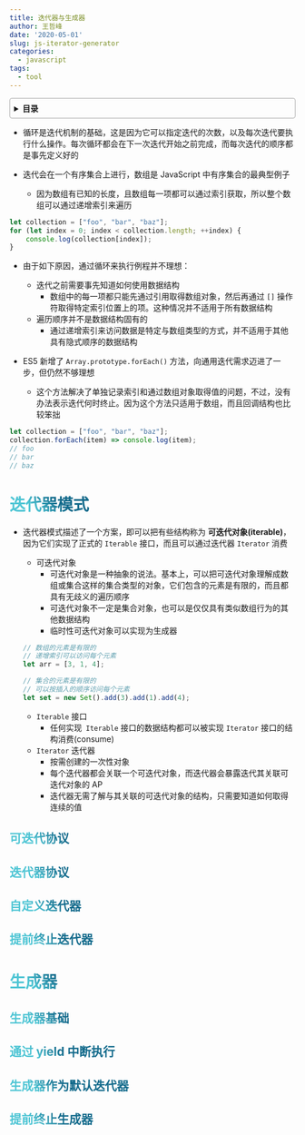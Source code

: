 ```yaml
---
title: 迭代器与生成器
author: 王哲峰
date: '2020-05-01'
slug: js-iterator-generator
categories:
  - javascript
tags:
  - tool
---
```


<style>
h1 {
  background-color: #2B90B6;
  background-image: linear-gradient(45deg, #4EC5D4 10%, #146b8c 20%);
  background-size: 100%;
  -webkit-background-clip: text;
  -moz-background-clip: text;
  -webkit-text-fill-color: transparent;
  -moz-text-fill-color: transparent;
}
h2 {
  background-color: #2B90B6;
  background-image: linear-gradient(45deg, #4EC5D4 10%, #146b8c 20%);
  background-size: 100%;
  -webkit-background-clip: text;
  -moz-background-clip: text;
  -webkit-text-fill-color: transparent;
  -moz-text-fill-color: transparent;
}

details {
    border: 1px solid #aaa;
    border-radius: 4px;
    padding: .5em .5em 0;
}

summary {
    font-weight: bold;
    margin: -.5em -.5em 0;
    padding: .5em;
}

details[open] {
    padding: .5em;
}

details[open] summary {
    border-bottom: 1px solid #aaa;
    margin-bottom: .5em;
}
img {
    pointer-events: none;
}
</style>

<details><summary>目录</summary><p>

- [迭代器模式](#迭代器模式)
	- [可迭代协议](#可迭代协议)
	- [迭代器协议](#迭代器协议)
	- [自定义迭代器](#自定义迭代器)
	- [提前终止迭代器](#提前终止迭代器)
- [生成器](#生成器)
	- [生成器基础](#生成器基础)
	- [通过 yield 中断执行](#通过-yield-中断执行)
	- [生成器作为默认迭代器](#生成器作为默认迭代器)
	- [提前终止生成器](#提前终止生成器)
</p></details><p></p>



- 循环是迭代机制的基础，这是因为它可以指定迭代的次数，以及每次迭代要执行什么操作。每次循环都会在下一次迭代开始之前完成，而每次迭代的顺序都是事先定义好的

- 迭代会在一个有序集合上进行，数组是 JavaScript 中有序集合的最典型例子
	- 因为数组有已知的长度，且数组每一项都可以通过索引获取，所以整个数组可以通过递增索引来遍历
	
```js
let collection = ["foo", "bar", "baz"];
for (let index = 0; index < collection.length; ++index) {
	console.log(collection[index]);
}
```

- 由于如下原因，通过循环来执行例程并不理想：
	- 迭代之前需要事先知道如何使用数据结构
		- 数组中的每一项都只能先通过引用取得数组对象，然后再通过 `[]` 操作符取得特定索引位置上的项。这种情况并不适用于所有数据结构
	- 遍历顺序并不是数据结构固有的
		- 通过递增索引来访问数据是特定与数组类型的方式，并不适用于其他具有隐式顺序的数据结构
	
- ES5 新增了 `Array.prototype.forEach()` 方法，向通用迭代需求迈进了一步，但仍然不够理想
	- 这个方法解决了单独记录索引和通过数组对象取得值的问题，不过，没有办法表示迭代何时终止。因为这个方法只适用于数组，而且回调结构也比较笨拙
	
```js
let collection = ["foo", "bar", "baz"];
collection.forEach(item) => console.log(item);
// foo
// bar
// baz
```

# 迭代器模式

- 迭代器模式描述了一个方案，即可以把有些结构称为 **可迭代对象(iterable)**，因为它们实现了正式的 `Iterable` 接口，而且可以通过迭代器 `Iterator` 消费

	- 可迭代对象
		- 可迭代对象是一种抽象的说法。基本上，可以把可迭代对象理解成数组或集合这样的集合类型的对象，它们包含的元素是有限的，而且都具有无歧义的遍历顺序
		- 可迭代对象不一定是集合对象，也可以是仅仅具有类似数组行为的其他数据结构
		- 临时性可迭代对象可以实现为生成器

	```js
	// 数组的元素是有限的
	// 递增索引可以访问每个元素
	let arr = [3, 1, 4];
	
	// 集合的元素是有限的
	// 可以按插入的顺序访问每个元素
	let set = new Set().add(3).add(1).add(4);
	```

	- `Iterable` 接口
		- 任何实现` Iterable` 接口的数据结构都可以被实现 `Iterator` 接口的结构消费(consume)
	- `Iterator` 迭代器
		- 按需创建的一次性对象
		- 每个迭代器都会关联一个可迭代对象，而迭代器会暴露迭代其关联可迭代对象的 AP
		- 迭代器无需了解与其关联的可迭代对象的结构，只需要知道如何取得连续的值

## 可迭代协议

## 迭代器协议

## 自定义迭代器

## 提前终止迭代器

# 生成器

## 生成器基础

## 通过 yield 中断执行

## 生成器作为默认迭代器

## 提前终止生成器

